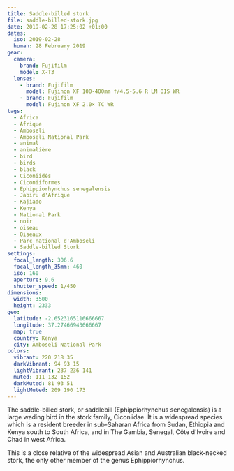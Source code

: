 ```yaml
---
title: Saddle-billed stork
file: saddle-billed-stork.jpg
date: 2019-02-28 17:25:02 +01:00
dates:
  iso: 2019-02-28
  human: 28 February 2019
gear:
  camera:
    brand: Fujifilm
    model: X-T3
  lenses:
    - brand: Fujifilm
      model: Fujinon XF 100-400mm f/4.5-5.6 R LM OIS WR
    - brand: Fujifilm
      model: Fujinon XF 2.0× TC WR
tags:
  - Africa
  - Afrique
  - Amboseli
  - Amboseli National Park
  - animal
  - animalière
  - bird
  - birds
  - black
  - Ciconiidés
  - Ciconiiformes
  - Ephippiorhynchus senegalensis
  - Jabiru d'Afrique
  - Kajiado
  - Kenya
  - National Park
  - noir
  - oiseau
  - Oiseaux
  - Parc national d'Amboseli
  - Saddle-billed Stork
settings:
  focal_length: 306.6
  focal_length_35mm: 460
  iso: 160
  aperture: 9.6
  shutter_speed: 1/450
dimensions:
  width: 3500
  height: 2333
geo:
  latitude: -2.6523165116666667
  longitude: 37.27466943666667
  map: true
  country: Kenya
  city: Amboseli National Park
colors:
  vibrant: 220 218 35
  darkVibrant: 94 93 15
  lightVibrant: 237 236 141
  muted: 111 132 152
  darkMuted: 81 93 51
  lightMuted: 209 190 173
---
```


The saddle-billed stork, or saddlebill (Ephippiorhynchus senegalensis) is a large wading bird in the stork family, Ciconiidae. It is a widespread species which is a resident breeder in sub-Saharan Africa from Sudan, Ethiopia and Kenya south to South Africa, and in The Gambia, Senegal, Côte d'Ivoire and Chad in west Africa.

This is a close relative of the widespread Asian and Australian black-necked stork, the only other member of the genus Ephippiorhynchus.
